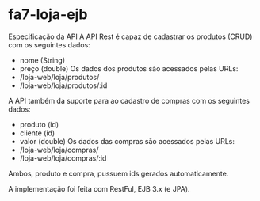 # fa7-loja-ejb
Especificação da API
A API Rest é capaz de cadastrar os produtos (CRUD) com os seguintes dados:
* nome (String)
* preço (double)
Os dados dos produtos são acessados pelas URLs:
* /loja-web/loja/produtos/
* /loja-web/loja/produtos/:id

A API também da suporte para ao cadastro de compras com os seguintes dados:
* produto (id)
* cliente (id)
* valor (double)
Os dados das compras são acessados pelas URLs:
* /loja-web/loja/compras/
* /loja-web/loja/compras/:id

Ambos, produto e compra, pussuem ids gerados automaticamente.

A implementação foi feita com RestFul, EJB 3.x (e JPA).
